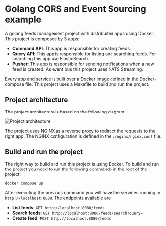 # Golang CQRS and Event Sourcing example
A golang feeds management project with distribuited apps using Docker. This project is composed by 3 apps:
- **Command API**: This app is responsible for creating feeds.
- **Query API**: This app is responsible for listing and searching feeds. For searching this app use ElasticSearch.
- **Pusher**: This app is responsible for sending notifications when a new feed is created. As event bus this project uses NATS Streaming.

Every app and service is built over a Docker image defined in the Docker-compose file. This project uses a Makefile to build and run the project.

## Project architecture
The project architecture is based on the following diagram:

![Project architecture](arquitecture.jpg "Project architecture")

The project uses NGINX as a reverse proxy to redirect the requests to the right app. The NGINX configuration is defined in the ```./nginx/nginx.conf``` file.

## Build and run the project
The right way to build and run this project is using Docker. To build and run the project you need to run the following commands in the root of the project:
    
    docker compose up

After executing the previous command you will have the services running in ```http://localhost:8080```. The endpoints available are:
- **List feeds**: ```GET http://localhost:8080/feeds```
- **Search feeds**: ```GET http://localhost:8080/feeds/search?query=```
- **Create feed**: ```POST http://localhost:8080/feeds```
